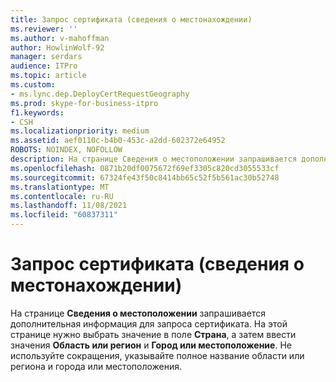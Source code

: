 ```yaml
---
title: Запрос сертификата (сведения о местонахождении)
ms.reviewer: ''
ms.author: v-mahoffman
author: HowlinWolf-92
manager: serdars
audience: ITPro
ms.topic: article
ms.custom:
- ms.lync.dep.DeployCertRequestGeography
ms.prod: skype-for-business-itpro
f1.keywords:
- CSH
ms.localizationpriority: medium
ms.assetid: aef0110c-b4b0-453c-a2dd-602372e64952
ROBOTS: NOINDEX, NOFOLLOW
description: На странице Сведения о местоположении запрашивается дополнительная информация для запроса сертификата. На этой странице нужно выбрать значение в поле Страна, а затем ввести значения Область или регион и Город или местоположение. Не используйте сокращения, указывайте полное название области или региона и города или местоположения.
ms.openlocfilehash: 0871b20df0075672f69ef3305c820cd3055533cf
ms.sourcegitcommit: 67324fe43f50c8414bb65c52f5b561ac30b52748
ms.translationtype: MT
ms.contentlocale: ru-RU
ms.lasthandoff: 11/08/2021
ms.locfileid: "60837311"
---
```

# <a name="certificate-request-geography"></a>Запрос сертификата (сведения о местонахождении)
 
На странице **Сведения о местоположении** запрашивается дополнительная информация для запроса сертификата. На этой странице нужно выбрать значение в поле **Страна**, а затем ввести значения **Область или регион** и **Город или местоположение**. Не используйте сокращения, указывайте полное название области или региона и города или местоположения.
  

